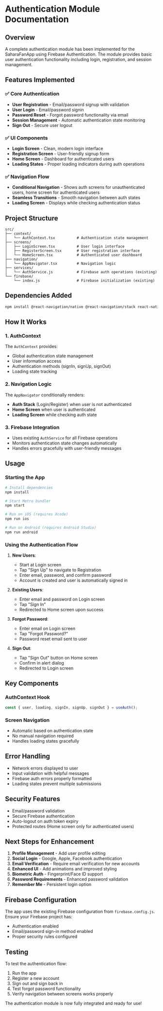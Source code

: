 # Authentication Module Documentation

## Overview
A complete authentication module has been implemented for the SaharaFanApp using Firebase Authentication. The module provides basic user authentication functionality including login, registration, and session management.

## Features Implemented

### ✅ Core Authentication
- **User Registration** - Email/password signup with validation
- **User Login** - Email/password signin 
- **Password Reset** - Forgot password functionality via email
- **Session Management** - Automatic authentication state monitoring
- **Sign Out** - Secure user logout

### ✅ UI Components
- **Login Screen** - Clean, modern login interface
- **Registration Screen** - User-friendly signup form
- **Home Screen** - Dashboard for authenticated users
- **Loading States** - Proper loading indicators during auth operations

### ✅ Navigation Flow
- **Conditional Navigation** - Shows auth screens for unauthenticated users, home screen for authenticated users
- **Seamless Transitions** - Smooth navigation between auth states
- **Loading Screen** - Displays while checking authentication status

## Project Structure

```
src/
├── context/
│   └── AuthContext.tsx          # Authentication state management
├── screens/
│   ├── LoginScreen.tsx          # User login interface
│   ├── RegisterScreen.tsx       # User registration interface
│   └── HomeScreen.tsx           # Authenticated user dashboard
├── navigation/
│   └── AppNavigator.tsx         # Navigation logic
├── services/
│   └── AuthService.js           # Firebase auth operations (existing)
└── firebase/
    └── index.js                 # Firebase initialization (existing)
```

## Dependencies Added

```bash
npm install @react-navigation/native @react-navigation/stack react-native-screens react-native-safe-area-context
```

## How It Works

### 1. AuthContext
The `AuthContext` provides:
- Global authentication state management
- User information access
- Authentication methods (signIn, signUp, signOut)
- Loading state tracking

### 2. Navigation Logic
The `AppNavigator` conditionally renders:
- **Auth Stack** (Login/Register) when user is not authenticated
- **Home Screen** when user is authenticated
- **Loading Screen** while checking auth state

### 3. Firebase Integration
- Uses existing `AuthService` for all Firebase operations
- Monitors authentication state changes automatically
- Handles errors gracefully with user-friendly messages

## Usage

### Starting the App
```bash
# Install dependencies
npm install

# Start Metro bundler
npm start

# Run on iOS (requires Xcode)
npm run ios

# Run on Android (requires Android Studio)
npm run android
```

### Using the Authentication Flow

1. **New Users**: 
   - Start at Login screen
   - Tap "Sign Up" to navigate to Registration
   - Enter email, password, and confirm password
   - Account is created and user is automatically signed in

2. **Existing Users**:
   - Enter email and password on Login screen
   - Tap "Sign In"
   - Redirected to Home screen upon success

3. **Forgot Password**:
   - Enter email on Login screen
   - Tap "Forgot Password?"
   - Password reset email sent to user

4. **Sign Out**:
   - Tap "Sign Out" button on Home screen
   - Confirm in alert dialog
   - Redirected to Login screen

## Key Components

### AuthContext Hook
```typescript
const { user, loading, signIn, signUp, signOut } = useAuth();
```

### Screen Navigation
- Automatic based on authentication state
- No manual navigation required
- Handles loading states gracefully

## Error Handling
- Network errors displayed to user
- Input validation with helpful messages
- Firebase auth errors properly formatted
- Loading states prevent multiple submissions

## Security Features
- Email/password validation
- Secure Firebase authentication
- Auto-logout on auth token expiry
- Protected routes (Home screen only for authenticated users)

## Next Steps for Enhancement
1. **Profile Management** - Add user profile editing
2. **Social Login** - Google, Apple, Facebook authentication
3. **Email Verification** - Require email verification for new accounts
4. **Enhanced UI** - Add animations and improved styling
5. **Biometric Auth** - Fingerprint/Face ID support
6. **Password Requirements** - Enhanced password validation
7. **Remember Me** - Persistent login option

## Firebase Configuration
The app uses the existing Firebase configuration from `firebase.config.js`. Ensure your Firebase project has:
- Authentication enabled
- Email/password sign-in method enabled
- Proper security rules configured

## Testing
To test the authentication flow:
1. Run the app
2. Register a new account
3. Sign out and sign back in
4. Test forgot password functionality
5. Verify navigation between screens works properly

The authentication module is now fully integrated and ready for use!